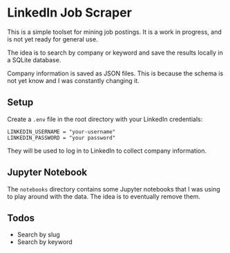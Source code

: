 # LinkedIn Job Scraper

This is a simple toolset for mining job postings. It is a work in progress, and is not yet ready for general use.

The idea is to search by company or keyword and save the results locally in a SQLite database.

Company information is saved as JSON files. This is because the schema is not yet know and I was constantly changing it.

## Setup

Create a `.env` file in the root directory with your LinkedIn credentials:

```.env
LINKEDIN_USERNAME = "your-username"
LINKEDIN_PASSWORD = "your password"
```

They will be used to log in to LinkedIn to collect company information.

## Jupyter Notebook

The `notebooks` directory contains some Jupyter notebooks that I was using to play around with the data. The idea is to eventually remove them.

## Todos

- Search by slug
- Search by keyword
